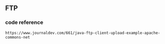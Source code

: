 
## FTP

### code reference
```
https://www.journaldev.com/661/java-ftp-client-upload-example-apache-commons-net
```